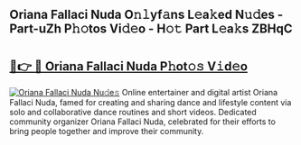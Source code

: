 ## Oriana Fallaci Nuda O𝚗𝚕yf𝚊ns L𝚎a𝚔ed N𝚞𝚍es - Part-uZh P𝚑𝚘tos Vi𝚍𝚎o - H𝚘𝚝 Part L𝚎a𝚔s ZBHqC

# <h2><a href="http://kf4104.oniu.top/?m=Oriana+Fallaci+Nuda">🔗👉 🔴 Oriana Fallaci Nuda P𝚑ot𝚘𝚜 V𝚒d𝚎o</a></h2>

[![Oriana Fallaci Nuda Nu𝚍e𝚜](https://i.imgur.com/0qMVB7G.gif)](http://kf4104.oniu.top/?m=Oriana+Fallaci+Nuda)
Online entertainer and digital artist Oriana Fallaci Nuda, famed for creating and sharing dance and lifestyle content via solo and collaborative dance routines and short videos. Dedicated community organizer Oriana Fallaci Nuda, celebrated for their efforts to bring people together and improve their community.  
